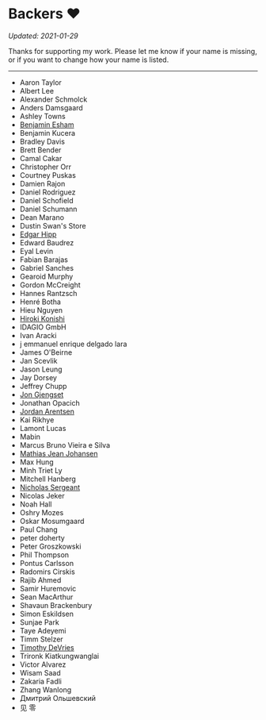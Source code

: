 Backers :heart:
===============

*Updated: 2021-01-29*

Thanks for supporting my work. Please let me know if your name is missing, or
if you want to change how your name is listed.

---

- Aaron Taylor
- Albert Lee
- Alexander Schmolck
- Anders Damsgaard
- Ashley Towns
- [Benjamin Esham](https://esham.io/)
- Benjamin Kucera
- Bradley Davis
- Brett Bender
- Camal Cakar
- Christopher Orr
- Courtney Puskas
- Damien Rajon
- Daniel Rodriguez
- Daniel Schofield
- Daniel Schumann
- Dean Marano
- Dustin Swan's Store
- [Edgar Hipp](https://github.com/edi9999)
- Edward Baudrez
- Eyal Levin
- Fabian Barajas
- Gabriel Sanches
- Gearoid Murphy
- Gordon McCreight
- Hannes Rantzsch
- Henré Botha
- Hieu Nguyen
- [Hiroki Konishi](https://github.com/relastle)
- IDAGIO GmbH
- Ivan Aracki
- j emmanuel enrique delgado lara
- James O'Beirne
- Jan Scevlik
- Jason Leung
- Jay Dorsey
- Jeffrey Chupp
- [Jon Gjengset](https://thesquareplanet.com/)
- Jonathan Opacich
- [Jordan Arentsen](https://github.com/blissdev)
- Kai Rikhye
- Lamont Lucas
- Mabin
- Marcus Bruno Vieira e Silva
- [Mathias Jean Johansen](https://mjj.io/)
- Max Hung
- Minh Triet Ly
- Mitchell Hanberg
- [Nicholas Sergeant](https://nicksergeant.com/)
- Nicolas Jeker
- Noah Hall
- Oshry Mozes
- Oskar Mosumgaard
- Paul Chang
- peter doherty
- Peter Groszkowski
- Phil Thompson
- Pontus Carlsson
- Radomirs Cirskis
- Rajib Ahmed
- Samir Huremovic
- Sean MacArthur
- Shavaun Brackenbury
- Simon Eskildsen
- Sunjae Park
- Taye Adeyemi
- Timm Stelzer
- [Timothy DeVries](https://github.com/tjdevries)
- Trironk Kiatkungwanglai
- Victor Alvarez
- Wisam Saad
- Zakaria Fadli
- Zhang Wanlong
- Дмитрий Ольшевский
- 见 零
